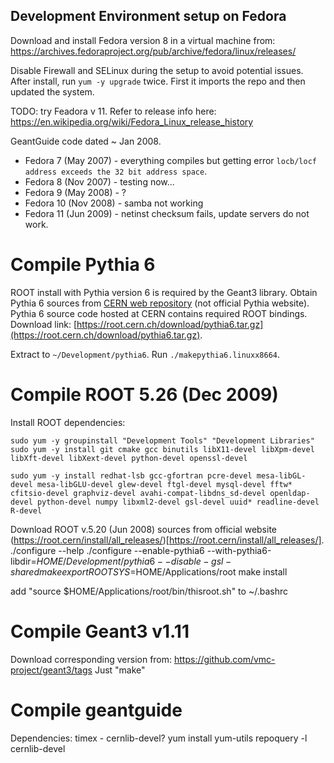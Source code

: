 Development Environment setup on Fedora
---------------------------------------

Download and install Fedora version 8 in a virtual machine from:
https://archives.fedoraproject.org/pub/archive/fedora/linux/releases/

Disable Firewall and SELinux during the setup to avoid potential issues. After install, run `yum -y upgrade` twice. First it imports the repo and then updated the system.

TODO: try Feadora v 11. Refer to release info here: 
https://en.wikipedia.org/wiki/Fedora_Linux_release_history

GeantGuide code dated ~ Jan 2008.

* Fedora 7 (May 2007) - everything compiles but getting error `locb/locf address exceeds the 32 bit address space`.
* Fedora 8 (Nov 2007) - testing now...
* Fedora 9 (May 2008) - ?
* Fedora 10 (Nov 2008) - samba not working
* Fedora 11 (Jun 2009) - netinst checksum fails, update servers do not work.

Compile Pythia 6
================

ROOT install with Pythia version 6 is required by the Geant3 library. Obtain Pythia 6 sources from [CERN web repository](https://root.cern.ch/download/) (not official Pythia website). Pythia 6 source code hosted at CERN contains required ROOT bindings. Download link: [https://root.cern.ch/download/pythia6.tar.gz](https://root.cern.ch/download/pythia6.tar.gz).

Extract to `~/Development/pythia6`. Run `./makepythia6.linuxx8664`.

Compile ROOT 5.26 (Dec 2009)
============================

Install ROOT dependencies:

```
sudo yum -y groupinstall "Development Tools" "Development Libraries"
sudo yum -y install git cmake gcc binutils libX11-devel libXpm-devel libXft-devel libXext-devel python-devel openssl-devel

sudo yum -y install redhat-lsb gcc-gfortran pcre-devel mesa-libGL-devel mesa-libGLU-devel glew-devel ftgl-devel mysql-devel fftw* cfitsio-devel graphviz-devel avahi-compat-libdns_sd-devel openldap-devel python-devel numpy libxml2-devel gsl-devel uuid* readline-devel R-devel
```
Download ROOT v.5.20 (Jun 2008) sources from official website (https://root.cern/install/all_releases/)[https://root.cern/install/all_releases/].
./configure --help
./configure --enable-pythia6 --with-pythia6-libdir=$HOME/Development/pythia6 --disable-gsl-shared
make
export ROOTSYS=$HOME/Applications/root
make install

add "source $HOME/Applications/root/bin/thisroot.sh" to ~/.bashrc

Compile Geant3 v1.11
====================

Download corresponding version from: https://github.com/vmc-project/geant3/tags
Just "make"

Compile geantguide
==================

Dependencies: timex - cernlib-devel?
yum install yum-utils
repoquery -l cernlib-devel
